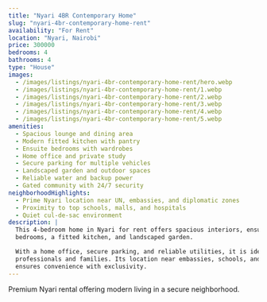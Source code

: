 ```yaml
---
title: "Nyari 4BR Contemporary Home"
slug: "nyari-4br-contemporary-home-rent"
availability: "For Rent"
location: "Nyari, Nairobi"
price: 300000
bedrooms: 4
bathrooms: 4
type: "House"
images:
  - /images/listings/nyari-4br-contemporary-home-rent/hero.webp
  - /images/listings/nyari-4br-contemporary-home-rent/1.webp
  - /images/listings/nyari-4br-contemporary-home-rent/2.webp
  - /images/listings/nyari-4br-contemporary-home-rent/3.webp
  - /images/listings/nyari-4br-contemporary-home-rent/4.webp
  - /images/listings/nyari-4br-contemporary-home-rent/5.webp
amenities:
  - Spacious lounge and dining area
  - Modern fitted kitchen with pantry
  - Ensuite bedrooms with wardrobes
  - Home office and private study
  - Secure parking for multiple vehicles
  - Landscaped garden and outdoor spaces
  - Reliable water and backup power
  - Gated community with 24/7 security
neighborhoodHighlights:
  - Prime Nyari location near UN, embassies, and diplomatic zones
  - Proximity to top schools, malls, and hospitals
  - Quiet cul-de-sac environment
description: |
  This 4-bedroom home in Nyari for rent offers spacious interiors, ensuite 
  bedrooms, a fitted kitchen, and landscaped garden.  

  With a home office, secure parking, and reliable utilities, it is ideal for 
  professionals and families. Its location near embassies, schools, and malls 
  ensures convenience with exclusivity.  
---
```

Premium Nyari rental offering modern living in a secure neighborhood.
